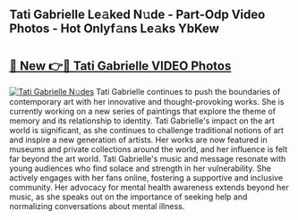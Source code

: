 ## Tati Gabrielle Le𝚊ked N𝚞de - Part-Odp Video Photos - Hot Onlyf𝚊ns Le𝚊ks YbKew

# <h2><a href="http://ac29246.deff.icu/?id=Tati+Gabrielle">🔗 New 👉🔴 Tati Gabrielle VIDEO Photos</a></h2>

[![Tati Gabrielle N𝚞des](https://i.imgur.com/rIISA9y.gif)](http://ac29246.deff.icu/?id=Tati+Gabrielle)
Tati Gabrielle continues to push the boundaries of contemporary art with her innovative and thought-provoking works. She is currently working on a new series of paintings that explore the theme of memory and its relationship to identity. Tati Gabrielle's impact on the art world is significant, as she continues to challenge traditional notions of art and inspire a new generation of artists. Her works are now featured in museums and private collections around the world, and her influence is felt far beyond the art world. Tati Gabrielle's music and message resonate with young audiences who find solace and strength in her vulnerability. She actively engages with her fans online, fostering a supportive and inclusive community. Her advocacy for mental health awareness extends beyond her music, as she speaks out on the importance of seeking help and normalizing conversations about mental illness.
